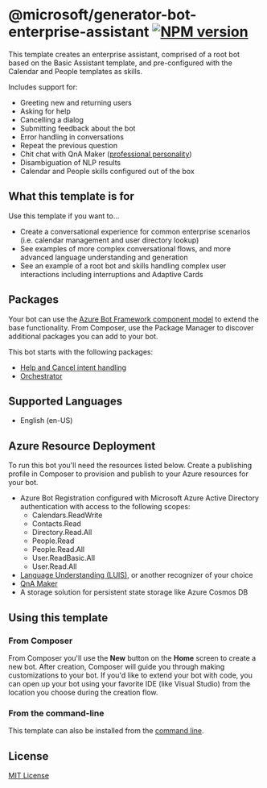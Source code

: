 # @microsoft/generator-bot-enterprise-assistant [![NPM version][npm-image]][npm-url]

This template creates an enterprise assistant, comprised of a root bot based on the Basic Assistant template, and pre-configured with the Calendar and People templates as skills.

Includes support for:

- Greeting new and returning users
- Asking for help
- Cancelling a dialog
- Submitting feedback about the bot
- Error handling in conversations
- Repeat the previous question
- Chit chat with QnA Maker ([professional personality](https://docs.microsoft.com/en-us/azure/cognitive-services/qnamaker/how-to/chit-chat-knowledge-base?tabs=v1))
- Disambiguation of NLP results
- Calendar and People skills configured out of the box

## What this template is for

Use this template if you want to...

- Create a conversational experience for common enterprise scenarios (i.e. calendar management and user directory lookup)
- See examples of more complex conversational flows, and more advanced language understanding and generation
- See an example of a root bot and skills handling complex user interactions including interruptions and Adaptive Cards

## Packages

Your bot can use the [Azure Bot Framework component model](https://aka.ms/ComponentTemplateDocumentation) to extend the base functionality. From Composer, use the Package Manager to discover additional packages you can add to your bot.

This bot starts with the following packages:

- [Help and Cancel intent handling](https://www.nuget.org/packages/Microsoft.Bot.Components.HelpAndCancel/)
- [Orchestrator](https://www.nuget.org/packages/Microsoft.Bot.Builder.AI.Orchestrator/)

## Supported Languages

- English (en-US)

## Azure Resource Deployment

To run this bot you'll need the resources listed below. Create a publishing profile in Composer to provision and publish to your Azure resources for your bot.

- Azure Bot Registration configured with Microsoft Azure Active Directory authentication with access to the following scopes:
    - Calendars.ReadWrite
    - Contacts.Read
    - Directory.Read.All
    - People.Read
    - People.Read.All
    - User.ReadBasic.All
    - User.Read.All
- [Language Understanding (LUIS)][luis], or another recognizer of your choice
- [QnA Maker](https://docs.microsoft.com/en-us/azure/cognitive-services/qnamaker/overview/overview)
- A storage solution for persistent state storage like Azure Cosmos DB

## Using this template

### From Composer

From Composer you'll use the **New** button on the **Home** screen to create a new bot. After creation, Composer will guide you through making customizations to your bot. If you'd like to extend your bot with code, you can open up your bot using your favorite IDE (like Visual Studio) from the location you choose during the creation flow.

### From the command-line

This template can also be installed from the [command line](https://github.com/microsoft/botframework-components/blob/main/generators/command-line-instructions).

## License

[MIT License](https://github.com/microsoft/botframework-components/blob/main/LICENSE)

[luis]: https://docs.microsoft.com/en-us/azure/cognitive-services/luis/what-is-luis
[npm-image]: https://badge.fury.io/js/%40microsoft%2Fgenerator-enterprise-assistant.svg
[npm-url]: https://www.npmjs.com/package/@microsoft/generator-bot-enterprise-assistant

